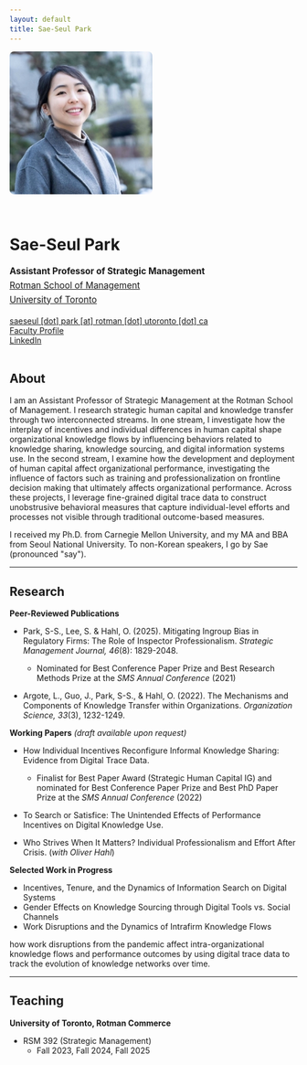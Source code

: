 ```yaml
---
layout: default
title: Sae-Seul Park
---
```


<div style="display: flex; gap: 2rem; align-items: flex-start; margin-bottom: 2rem; flex-wrap: wrap;">
  <img src="saeseulpark.jpg" alt="Sae-Seul Park" style="width: 250px; border-radius: 8px;">
  <div style="flex: 1; min-width: 300px;">
    <h1>Sae-Seul Park</h1>
    <p style="font-size: 1.1em; line-height: 1.6;">
      <strong>Assistant Professor of Strategic Management</strong><br>
      <a href="https://www.rotman.utoronto.ca/">Rotman School of Management</a><br>
      <a href="https://www.utoronto.ca/">University of Toronto</a>
    </p>
    <p>
      <a href="mailto:saeseul.park@rotman.utoronto.ca">saeseul [dot] park [at] rotman [dot] utoronto [dot] ca</a><br>
      <!-- <a href="https://apps.rotman.utoronto.ca/rDrive/?CVmottkevi">CV (PDF)</a><br> -->
      <a href="https://discover.research.utoronto.ca/52890-saeseul-park">Faculty Profile</a><br>
      <a href="https://www.linkedin.com/in/sae-park/">LinkedIn</a>
    </p>
  </div>
</div>

## About

I am an Assistant Professor of Strategic Management at the Rotman School of Management. I research strategic human capital and knowledge transfer through two interconnected streams. In one stream, I investigate how the interplay of incentives and individual differences in human capital shape organizational knowledge flows by influencing behaviors related to knowledge sharing, knowledge sourcing, and digital information systems use. In the second stream, I examine how the development and deployment of human capital affect organizational performance, investigating the influence of factors such as training and professionalization on frontline decision making that ultimately affects organizational performance. Across these projects, I leverage fine-grained digital trace data to construct unobstrusive behavioral measures that capture individual-level efforts and processes not visible through traditional outcome-based measures.

I received my Ph.D. from Carnegie Mellon University, and my MA and BBA from Seoul National University. To non-Korean speakers, I go by Sae (pronounced "say").

---

## Research

**Peer-Reviewed Publications**
- Park, S-S., Lee, S. & Hahl, O. (2025). Mitigating Ingroup Bias in Regulatory Firms: The Role of Inspector Professionalism. _Strategic Management Journal, 46_(8): 1829-2048.
  - Nominated for Best Conference Paper Prize and Best Research Methods Prize at the _SMS Annual Conference_ (2021)

- Argote, L., Guo, J., Park, S-S., & Hahl, O. (2022). The Mechanisms and Components of Knowledge Transfer within Organizations. _Organization Science, 33_(3), 1232-1249. 
  
**Working Papers** _(draft available upon request)_
- How Individual Incentives Reconfigure Informal Knowledge Sharing: Evidence from Digital Trace Data.
  - Finalist for Best Paper Award (Strategic Human Capital IG) and nominated for Best Conference Paper Prize and Best PhD Paper Prize at the _SMS Annual Conference_ (2022)

- To Search or Satisfice: The Unintended Effects of Performance Incentives on Digital Knowledge Use.

- Who Strives When It Matters? Individual Professionalism and Effort After Crisis. (_with Oliver Hahl_)

**Selected Work in Progress**
- Incentives, Tenure, and the Dynamics of Information Search on Digital Systems
- Gender Effects on Knowledge Sourcing through Digital Tools vs. Social Channels
- Work Disruptions and the Dynamics of Intrafirm Knowledge Flows

how work disruptions from the pandemic affect intra-organizational knowledge flows and performance outcomes by using digital trace data to track the evolution of knowledge networks over time.

---

## Teaching

**University of Toronto, Rotman Commerce**
- RSM 392 (Strategic Management)
  - Fall 2023, Fall 2024, Fall 2025
